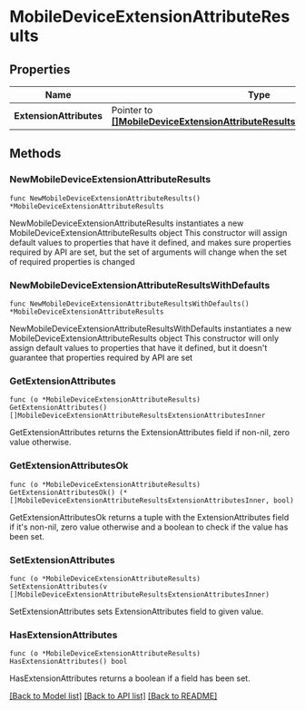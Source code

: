 # MobileDeviceExtensionAttributeResults

## Properties

Name | Type | Description | Notes
------------ | ------------- | ------------- | -------------
**ExtensionAttributes** | Pointer to [**[]MobileDeviceExtensionAttributeResultsExtensionAttributesInner**](MobileDeviceExtensionAttributeResultsExtensionAttributesInner.md) |  | [optional] 

## Methods

### NewMobileDeviceExtensionAttributeResults

`func NewMobileDeviceExtensionAttributeResults() *MobileDeviceExtensionAttributeResults`

NewMobileDeviceExtensionAttributeResults instantiates a new MobileDeviceExtensionAttributeResults object
This constructor will assign default values to properties that have it defined,
and makes sure properties required by API are set, but the set of arguments
will change when the set of required properties is changed

### NewMobileDeviceExtensionAttributeResultsWithDefaults

`func NewMobileDeviceExtensionAttributeResultsWithDefaults() *MobileDeviceExtensionAttributeResults`

NewMobileDeviceExtensionAttributeResultsWithDefaults instantiates a new MobileDeviceExtensionAttributeResults object
This constructor will only assign default values to properties that have it defined,
but it doesn't guarantee that properties required by API are set

### GetExtensionAttributes

`func (o *MobileDeviceExtensionAttributeResults) GetExtensionAttributes() []MobileDeviceExtensionAttributeResultsExtensionAttributesInner`

GetExtensionAttributes returns the ExtensionAttributes field if non-nil, zero value otherwise.

### GetExtensionAttributesOk

`func (o *MobileDeviceExtensionAttributeResults) GetExtensionAttributesOk() (*[]MobileDeviceExtensionAttributeResultsExtensionAttributesInner, bool)`

GetExtensionAttributesOk returns a tuple with the ExtensionAttributes field if it's non-nil, zero value otherwise
and a boolean to check if the value has been set.

### SetExtensionAttributes

`func (o *MobileDeviceExtensionAttributeResults) SetExtensionAttributes(v []MobileDeviceExtensionAttributeResultsExtensionAttributesInner)`

SetExtensionAttributes sets ExtensionAttributes field to given value.

### HasExtensionAttributes

`func (o *MobileDeviceExtensionAttributeResults) HasExtensionAttributes() bool`

HasExtensionAttributes returns a boolean if a field has been set.


[[Back to Model list]](../README.md#documentation-for-models) [[Back to API list]](../README.md#documentation-for-api-endpoints) [[Back to README]](../README.md)


